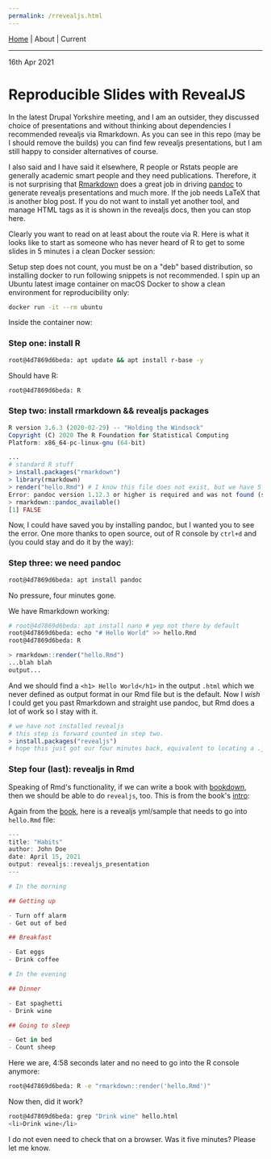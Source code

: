 ```yaml
---
permalink: /rrevealjs.html
---
```

[Home](https://layik.github.io) | About | Current
<hr/>

16th Apr 2021
# Reproducible Slides with RevealJS

In the latest Drupal Yorkshire meeting, and I am an outsider, they discussed choice of presentations and without thinking about dependencies I recommended revealjs via Rmarkdown. As you can see in this repo (may be I should remove the builds) you can find few revealjs presentations, but I am still happy to consider alternatives of course.

I also said and I have said it elsewhere, R people or Rstats people are generally academic smart people and they need publications. Therefore, it is not surprising that [Rmarkdown](https://rmarkdown.rstudio.com) does a great job in driving [pandoc](https://pandoc.org) to generate revealjs presentations and much more. If the job needs LaTeX that is another blog post. If you do not want to install yet another tool, and manage HTML tags as it is shown in the revealjs docs, then you can stop here.

Clearly you want to read on at least about the route via R. Here is what it looks like to start as someone who has never heard of R to get to some slides in 5 minutes i a clean Docker session:

Setup step does not count, you must be on a "deb" based distribution, so installing docker to run following snippets is not recommended. I spin up an Ubuntu latest image container on macOS Docker to show a clean environment for reproducibility only:

```sh
docker run -it --rm ubuntu 
```

Inside the container now:

### Step one: install R
```sh
root@4d7869d6beda: apt update && apt install r-base -y
```

Should have R:

```sh
root@4d7869d6beda: R
```

### Step two: install rmarkdown && revealjs packages
```r
R version 3.6.3 (2020-02-29) -- "Holding the Windsock"
Copyright (C) 2020 The R Foundation for Statistical Computing
Platform: x86_64-pc-linux-gnu (64-bit)

...
# standard R stuff
> install.packages("rmarkdown")
> library(rmarkdown)
> render("hello.Rmd") # I know this file does not exist, but we have 5 mins
Error: pandoc version 1.12.3 or higher is required and was not found (see the help page ?rmarkdown::pandoc_available).
> rmarkdown::pandoc_available()
[1] FALSE
```

Now, I could have saved you by installing pandoc, but I wanted you to see the error. One more thanks to open source, out of R console by `ctrl+d` and (you could stay and do it by the way):

### Step three: we need pandoc
```sh
root@4d7869d6beda: apt install pandoc
```

No pressure, four minutes gone.

We have Rmarkdown working:

```sh
# root@4d7869d6beda: apt install nano # yep not there by default
root@4d7869d6beda: echo "# Hello World" >> hello.Rmd
root@4d7869d6beda: R
```
```r
> rmarkdown::render("hello.Rmd")
...blah blah
output...
```

And we should find a `<h1> Hello World</h1>` in the output `.html` which we never defined as output format in our Rmd file but is the default. Now I *wish* I could get you past Rmarkdown and straight use pandoc, but Rmd does a lot of work so I stay with it.

```r
# we have not installed revealjs
# this step is forward counted in step two.
> install.packages("revealjs") 
# hope this just got our four minutes back, equivalent to locating a .js bundle and placing it in the right location.
```

### Step four (last): revealjs in Rmd

Speaking of Rmd's functionality, if we can write a book with [bookdown](https://bookdown.org/yihui/rmarkdown/revealjs.html), then we should be able to do `revealjs`, too. This is from the book's [intro](https://bookdown.org/yihui/rmarkdown/revealjs.html):

Again from the [book](https://bookdown.org/yihui/rmarkdown/revealjs.html), here is a revealjs yml/sample that needs to go into `hello.Rmd` file:

```r
---
title: "Habits"
author: John Doe
date: April 15, 2021
output: revealjs::revealjs_presentation
---

# In the morning

## Getting up

- Turn off alarm
- Get out of bed

## Breakfast

- Eat eggs
- Drink coffee

# In the evening

## Dinner

- Eat spaghetti
- Drink wine

## Going to sleep

- Get in bed
- Count sheep

```

Here we are, 4:58 seconds later and no need to go into the R console anymore:

```sh
root@4d7869d6beda: R -e "rmarkdown::render('hello.Rmd')"
```

Now then, did it work?

```sh
root@4d7869d6beda: grep "Drink wine" hello.html 
<li>Drink wine</li>
```

I do not even need to check that on a browser. Was it five minutes? Please let me know.